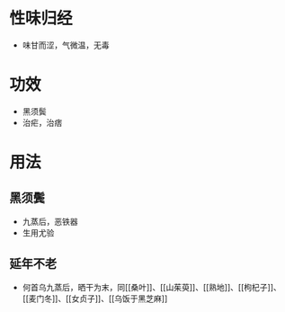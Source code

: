 # 性味归经 
- 味甘而涩，气微温，无毒
# 功效
- 黑须鬓
- 治疟，治痞
# 用法
## 黑须鬓
- 九蒸后，恶铁器
- 生用尤验
## 延年不老
- 何首乌九蒸后，晒干为末，同[[桑叶]]、[[山茱萸]]、[[熟地]]、[[枸杞子]]、[[麦门冬]]、[[女贞子]]、[[乌饭于黑芝麻]]